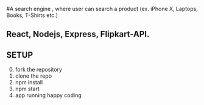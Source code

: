 #A search engine , where user can search a product (ex. iPhone X, Laptops, Books, T-Shirts etc.)

## React, Nodejs, Express, Flipkart-API.

## SETUP

0. fork the repository
1. clone the repo
1. npm install
1. npm start
1. app running happy coding
